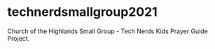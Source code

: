 # technerdsmallgroup2021
Church of the Highlands Small Group - Tech Nerds Kids Prayer Guide Project. 
